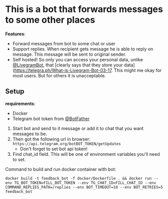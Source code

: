 # This is a bot that forwards messages to some other places

**Features**:
- Forward messages from bot to some chat or user
- Support replies. When recipient gets message he is able to reply on message. This message will be sent to original sender.
- Self hosted! So only you can access your personal data, unlike [@LivegramBot](https://t.me/@LivegramBot), that [clearly says that they store your data](https://telegra.ph/What-is-Livegram-Bot-03-17. This might me okay for most users. But for others it is unacceptable.

## Setup

**requirements**:
- Docker
- Telegram bot token from [@BotFather](https://t.me/@BotFather)
 

1. Start bot and send to it message or add it to chat that you want messages to be.
2. Then got the following url in browser: `https://api.telegram.org/botBOT_TOKEN/getUpdates`
    - Don't forget to set bot api token!
3. Find chat_id field. This will be one of environment variables you'll need to set.

Command to build and run docker container with bot:

```console
docker build -t feedback_bot -f docker/Dockerfile . && docker run --env TG_BOT_TOKEN=FILL_BOT_TOKEN --env TG_CHAT_ID=FILL_CHAT_ID --env COMMAND_REPLIES_PATH=/replies --env BOT_TIMEOUT=10 --env BOT_RETRIES=5 feedback_bot  
``` 
